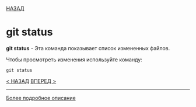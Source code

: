 [НАЗАД](readme.md)

# git status

**git status** - Эта команда показывает список измененных файлов.

Чтобы просмотреть изменения используйте команду:

```bash=
git status
```
[< НАЗАД](readme.md) [ВПЕРЕД >](commit.md)

---
[Более подробное описание](https://webdevkin.ru/courses/git/status-diff)